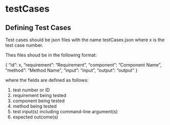 # testCases

## Defining Test Cases

Test cases should be json files with the name testCasex.json where x is the test case number.

Thes files shoud be in the following format:

{ 
	“id”: x,
	“requirement”: “Requirement”,
	“component”: “Component Name”,
	“method”: “Method Name”,
	“input”: “input”,
	“output”: “output”
}

where the fields are defined as follows:
1. test number or ID
2. requirement being tested
3. component being tested
4. method being tested
5. test input(s) including command-line argument(s)
6. expected outcome(s)

